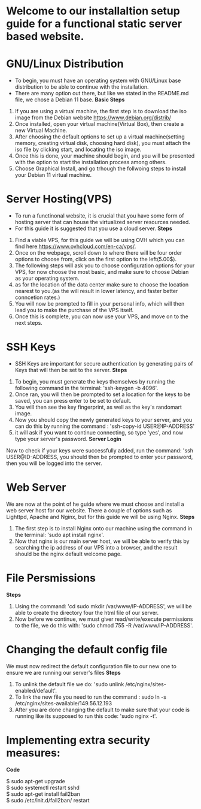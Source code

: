 # Welcome to our installaltion setup guide for a functional static server based website. 

# GNU/Linux Distribution
- To begin, you must have an operating system with GNU/Linux base distribution to be able to continue with the installation.
- There are many option out there, but like we stated in the README.md file, we chose a Debian 11 base.
 **Basic Steps**
 
1. If you are using a virtual machine, the first step is to download the iso image from the Debian website https://www.debian.org/distrib/
2. Once installed, open your virtual machine(Virtual Box), then create a new Virtual Machine.
3. After choosing the default options to set up a virtual machine(setting memory, creating virtual disk, choosing hard disk), you must attach the iso file by clicking start, and locating the iso image.
4. Once this is done, your machine should begin, and you will be presented with the option to start the installation process among others.
5. Choose Graphical Install, and go trhough the follwoing steps to install your Debian 11 virtual machine.

# Server Hosting(VPS)
- To run a functinonal website, it is crucial that you have some form of hosting server that can house the virtualized server resources needed.
- For this guide it is suggested that you use a cloud server. 
 **Steps**
   
1. Find a viable VPS, for this guide we will be using OVH which you can find here:https://www.ovhcloud.com/en-ca/vps/.
2. Once on the webpage, scroll down to where there will be four order options to choose from, click on the first option to the left(5.00$).
3. The following steps will ask you to choose configuration  options for your VPS, for now choose the most basic, and make sure to choose Debian as your operating system.
4. as for the location of the data center make sure to choose the location nearest to you.(as the will result in lower latency, and faster better conncetion rates.)
5. You will now be prompted to fill in your personal info, which will then lead you to make the purchase of the VPS itself.
6. Once this is complete, you can now use your VPS, and move on to the next steps.

# SSH Keys
- SSH Keys are important for secure authentication by generating pairs of Keys that will then be set to the server.
 **Steps**
   
1. To begin, you must generate the keys themselves by running the following command in the terminal: 'ssh-keygen -b 4096'.
2. Once ran, you will then be prompted to set a location for the keys to be saved, you can press enter to be set to default.
3. You will then see the key fingerprint, as well as the key's randomart image.
4. Now you should copy the newly generated keys to your server, and you can do this by running the command : 'ssh-copy-id USER@IP-ADDRESS'
5. it will ask if you want to continue connecting, so type 'yes', and now type your server's password.
 **Server Login**
   
 Now to check if your keys were successfully added, run the command: 'ssh USER@ID-ADDRESS, you should then be prompted to enter your password, then you will be logged into the server.
 
  # Web Server
  We are now at the point of he guide where we must choose and install a web server host for our website. There a couple of options such as Lighttpd, Apache and Nginx, but for this guide we will be using Nginx. 
  **Steps**
    
  1. The first step is to install Nginx onto our machine using the command in the terminal: 'sudo apt install nginx'.
  2. Now that nginx is our main server host, we will be able to verify this by searching the ip address of our VPS into a browser, and the result should be the nginx default welcome page.
  
  # File Persmissions
  **Steps**
  
  1. Using the command: 'cd sudo mkdir /var/www/IP-ADDRESS', we will be able to create the directory four the html file of our server.
  2. Now before we continue, we must giver read/write/execute permissions to the file, we do this with: 'sudo chmod 755 -R /var/www/IP-ADDRESS'.

  # Changing the default config file
  We must now redirect the default configuration file to our new one to ensure we are running our server's files
  **Steps**
   
  1. To unlink the default file we do: 'sudo unlink /etc/nginx/sites-enabled/default'.
  2. To link the new file you need to run the command : sudo ln -s /etc/nginx/sites-available/149.56.12.193
  3. After you are done changing the default to make sure that your code is running like its supposed to run this code: 'sudo nginx -t'. 

  # Implementing extra security measures:
  **Code**
   
  $ sudo apt-get upgrade\
  $ sudo systemctl restart sshd\
  $ sudo apt-get install fail2ban\
  $ sudo /etc/init.d/fail2ban/ restart




    
